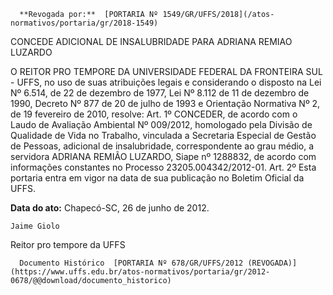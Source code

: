       **Revogada por:**  [PORTARIA Nº 1549/GR/UFFS/2018](/atos-normativos/portaria/gr/2018-1549) 

   CONCEDE ADICIONAL DE INSALUBRIDADE PARA ADRIANA REMIAO LUZARDO  

O REITOR PRO TEMPORE DA UNIVERSIDADE FEDERAL DA FRONTEIRA SUL - UFFS, no uso de suas atribuições legais e considerando o disposto na Lei Nº 6.514, de 22 de dezembro de 1977, Lei Nº 8.112 de 11 de dezembro de 1990, Decreto Nº 877 de 20 de julho de 1993 e Orientação Normativa Nº 2, de 19 fevereiro de 2010, resolve: Art. 1º CONCEDER, de acordo com o Laudo de Avaliação Ambiental Nº 009/2012, homologado pela Divisão de Qualidade de Vida no Trabalho, vinculada a Secretaria Especial de Gestão de Pessoas, adicional de insalubridade, correspondente ao grau médio, a servidora ADRIANA REMIÃO LUZARDO, Siape nº 1288832, de acordo com informações constantes no Processo 23205.004342/2012-01. Art. 2º Esta portaria entra em vigor na data de sua publicação no Boletim Oficial da UFFS.

   **Data do ato:** Chapecó-SC, 26 de junho de 2012.   
 

    Jaime Giolo   
 Reitor pro tempore da UFFS 

      Documento Histórico  [PORTARIA Nº 678/GR/UFFS/2012 (REVOGADA)](https://www.uffs.edu.br/atos-normativos/portaria/gr/2012-0678/@@download/documento_historico)     
      